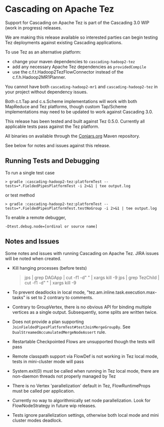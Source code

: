 # Cascading on Apache Tez

Support for Cascading on Apache Tez is part of the Cascading 3.0 WIP (work in progress) releases. 

We are making this release available so interested parties can begin testing Tez deployments against existing 
Cascading applications.

To use Tez as an alternative platform:

* change your maven dependencies to `cascading-hadoop2-tez`
* add any necessary Apache Tez dependencies as `providedCompile`
* use the c.f.t.Hadoop2TezFlowConnector instead of the c.f.h.Hadoop2MR1Planner.

You cannot have both `cascading-hadoop2-mr1` and `cascading-hadoop2-tez` in your project without dependency issues. 

Both c.t.Tap and c.s.Scheme implementations will work with both MapReduce and Tez platforms, though custom Tap/Scheme
implementations may need to be updated to work against Cascading 3.0.

This release has been tested and built against Tez 0.5.0. Currently all applicable tests pass against the Tez platform.

All binaries on available through the [Conjars.org](http://conjars.org) Maven repository.

See below for notes and issues against this release.

## Running Tests and Debugging

To run a single test case 

    > gradle :cascading-hadoop2-tez:platformTest --tests=*.FieldedPipesPlatformTest -i 2>&1 | tee output.log

or test method
    
    > gradle :cascading-hadoop2-tez:platformTest --tests=*.FieldedPipesPlatformTest.testNoGroup -i 2>&1 | tee output.log
  
To enable a remote debugger, 
    
    -Dtest.debug.node=[ordinal or source name]

## Notes and Issues

Some notes and issues with running Cascading on Apache Tez. JIRA issues will be noted when created.

* Kill hanging processes (before tests)

    > jps | grep DAGApp | cut -f1 -d" " | xargs kill -9
    > jps | grep TezChild | cut -f1 -d" " | xargs kill -9
    
* To prevent deadlocks in local mode, "tez.am.inline.task.execution.max-tasks" is set to 2 contrary to comments.

* Contrary to GroupVertex, there is no obvious API for binding multiple vertices as a single output. Subsequently, some
  splits are written twice.
    
* Does not provide a plan supporting `JoinFieldedPipesPlatformTest#testJoinMergeGroupBy`. See `DualStreamedAccumulatedMergeNodeAssert`
  rule.

* Restartable Checkpointed Flows are unsupported though the tests will pass

* Remote classpath support via FlowDef is not working in Tez local mode, tests in mini-cluster mode will pass

* System.exit(0) must be called when running in Tez local mode, there are non-daemon threads not properly managed by Tez

* There is no Vertex 'parallelization' default in Tez, FlowRuntimeProps must be called per application.

* Currently no way to algorithmically set node parallelization. Look for FlowNodeStrategy in future wip releases.

* Tests ignore parallelization settings, otherwise both local mode and mini cluster modes deadlock.
    